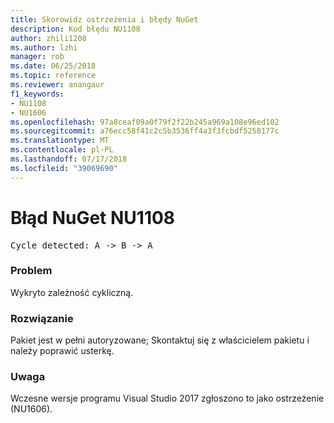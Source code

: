 ```yaml
---
title: Skorowidz ostrzeżenia i błędy NuGet
description: Kod błędu NU1108
author: zhili1208
ms.author: lzhi
manager: rob
ms.date: 06/25/2018
ms.topic: reference
ms.reviewer: anangaur
f1_keywords:
- NU1108
- NU1606
ms.openlocfilehash: 97a8ceaf09a0f79f2f22b245a969a108e96ed102
ms.sourcegitcommit: a76ecc58f41c2c5b3536ff4a3f3fcbdf5258177c
ms.translationtype: MT
ms.contentlocale: pl-PL
ms.lasthandoff: 07/17/2018
ms.locfileid: "39069690"
---
```

# <a name="nuget-error-nu1108"></a>Błąd NuGet NU1108

<pre>Cycle detected: A -> B -> A</pre>

### <a name="issue"></a>Problem
Wykryto zależność cykliczną.

### <a name="solution"></a>Rozwiązanie
Pakiet jest w pełni autoryzowane; Skontaktuj się z właścicielem pakietu i należy poprawić usterkę.

### <a name="note"></a>Uwaga
Wczesne wersje programu Visual Studio 2017 zgłoszono to jako ostrzeżenie (NU1606).
